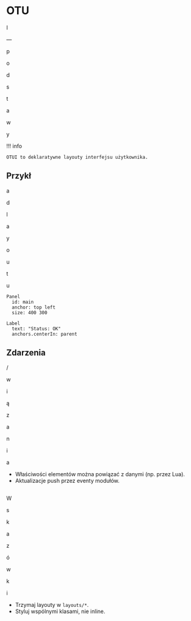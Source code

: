# OTU

I

—

p

o

d

s

t

a

w

y

!!! info

    OTUI to deklaratywne layouty interfejsu użytkownika.

## Przykł

a

d

l

a

y

o

u

t

u

```otui
Panel
  id: main
  anchor: top left
  size: 400 300

Label
  text: "Status: OK"
  anchors.centerIn: parent

```

## Zdarzenia

/

w

i

ą

z

a

n

i

a

- Właściwości elementów można powiązać z danymi (np. przez Lua).
- Aktualizacje push przez eventy modułów.

##

W

s

k

a

z

ó

w

k

i

- Trzymaj layouty w `layouts/*`.
- Styluj wspólnymi klasami, nie inline.
